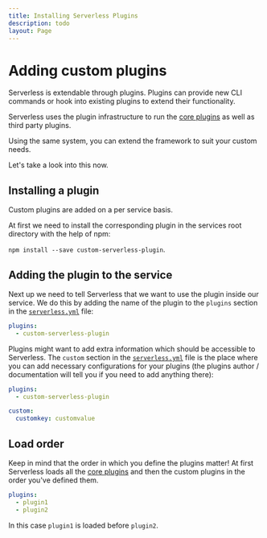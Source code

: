 ```yaml
---
title: Installing Serverless Plugins
description: todo
layout: Page
---
```


# Adding custom plugins

Serverless is extendable through plugins. Plugins can provide new CLI commands or hook into existing plugins to extend their functionality.

Serverless uses the plugin infrastructure to run the [core plugins](core-plugins.md) as well as third party plugins.

Using the same system, you can extend the framework to suit your custom needs.

Let's take a look into this now.

## Installing a plugin

Custom plugins are added on a per service basis.

At first we need to install the corresponding plugin in the services root directory with the help of npm:

`npm install --save custom-serverless-plugin`.

## Adding the plugin to the service

Next up we need to tell Serverless that we want to use the plugin inside our service. We do this by adding the name of the plugin to the `plugins` section in the [`serverless.yml`](../understanding-serverless/serverless-yml.md) file:

```yml
plugins:
  - custom-serverless-plugin
```

Plugins might want to add extra information which should be accessible to Serverless. The `custom` section in the
[`serverless.yml`](../understanding-serverless/serverless-yml.md) file is the place where you can add necessary
configurations for your plugins (the plugins author / documentation will tell you if you need to add anything there):

```yml
plugins:
  - custom-serverless-plugin

custom:
  customkey: customvalue
```

## Load order

Keep in mind that the order in which you define the plugins matter! At first Serverless loads all the [core
plugins](core-plugins.md) and then the custom plugins in the order you've defined them.

```yml
plugins:
  - plugin1
  - plugin2
```

In this case `plugin1` is loaded before `plugin2`.
